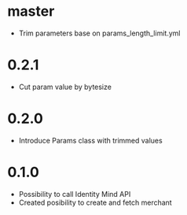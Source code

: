# master
- Trim parameters base on params_length_limit.yml

# 0.2.1
- Cut param value by bytesize

# 0.2.0
- Introduce Params class with trimmed values

# 0.1.0
- Possibility to call Identity Mind API
- Created posibility to create and fetch merchant

